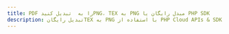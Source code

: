 ---title: PDF را به  تبدیل کنیدPNG، TEX به PNG مبدل رایگان یا PHP SDKdescription: تبدیل رایگانTEX به PNG با استفاده از PHP Cloud APIs & SDK همچنین اسناد PDF را در Cloud ایجاد، ویرایش و رندر کنید.---